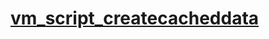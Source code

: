 # [vm_script_createcacheddata](https://nodejs.org/dist/latest-v14.x/docs/api/vm.html#vm_script_createcacheddata)
